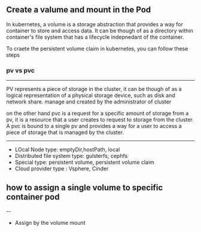 ## Create a valume and  mount in the Pod
In kubernetes, a volume is a storage abstraction that provides a way for container to 
store and access data. It can be though of as a directory within container's file system 
that has a lifecycle indepnedant of the container.

To craete the persistent volume claim in kubernetes, you can follow these steps



### pv vs pvc
---
PV represents a piece of storage in the cluster, it can be though of as a logical
representation of a physical storage device, such as disk and network share.
manage and created by the administrator of cluster 

on the other hand pvc is a request for a specific amount of storage from a pv,
it is a resource that a user creates to request to storage from the cluster.
A pvc is bound to a single pv and provides a way for a user to access a piece of storage that is 
managed by the cluster.



----
- LOcal Node type: emptyDir,hostPath, local
- Distributed file system type: gulsterfs, cephfs
- Special type: persistent volume, persistent volume claim 
- Cloud provider type : Vsphere, Cinder


## how to assign a single volume to specific container pod
--
- Assign by the volume mount 